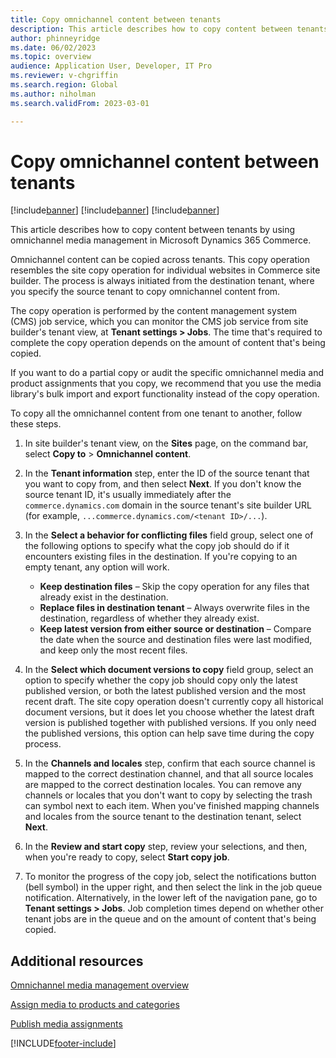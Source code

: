```yaml
---
title: Copy omnichannel content between tenants
description: This article describes how to copy content between tenants by using omnichannel media management in Microsoft Dynamics 365 Commerce.
author: phinneyridge
ms.date: 06/02/2023
ms.topic: overview
audience: Application User, Developer, IT Pro
ms.reviewer: v-chgriffin
ms.search.region: Global
ms.author: niholman
ms.search.validFrom: 2023-03-01

---
```


# Copy omnichannel content between tenants

[!include[banner](../includes/banner.md)]
[!include[banner](../includes/preview-banner.md)]
[!include[banner](../includes/production-ready-preview-banner.md)]

This article describes how to copy content between tenants by using omnichannel media management in Microsoft Dynamics 365 Commerce.

Omnichannel content can be copied across tenants. This copy operation resembles the site copy operation for individual websites in Commerce site builder. The process is always initiated from the destination tenant, where you specify the source tenant to copy omnichannel content from.

The copy operation is performed by the content management system (CMS) job service, which you can monitor the CMS job service from site builder's tenant view, at **Tenant settings \> Jobs**. The time that's required to complete the copy operation depends on the amount of content that's being copied.

If you want to do a partial copy or audit the specific omnichannel media and product assignments that you copy, we recommend that you use the media library's bulk import and export functionality instead of the copy operation.

To copy all the omnichannel content from one tenant to another, follow these steps.

1. In site builder's tenant view, on the **Sites** page, on the command bar, select **Copy to** \> **Omnichannel content**.
1. In the **Tenant information** step, enter the ID of the source tenant that you want to copy from, and then select **Next**. If you don't know the source tenant ID, it's usually immediately after the `commerce.dynamics.com` domain in the source tenant's site builder URL (for example, `...commerce.dynamics.com/<tenant ID>/...`).
1. In the **Select a behavior for conflicting files** field group, select one of the following options to specify what the copy job should do if it encounters existing files in the destination. If you're copying to an empty tenant, any option will work.

    - **Keep destination files** – Skip the copy operation for any files that already exist in the destination.
    - **Replace files in destination tenant** – Always overwrite files in the destination, regardless of whether they already exist.
    - **Keep latest version from either source or destination** – Compare the date when the source and destination files were last modified, and keep only the most recent files.

1. In the **Select which document versions to copy** field group, select an option to specify whether the copy job should copy only the latest published version, or both the latest published version and the most recent draft. The site copy operation doesn't currently copy all historical document versions, but it does let you choose whether the latest draft version is published together with published versions. If you only need the published versions, this option can help save time during the copy process.
1. In the **Channels and locales** step, confirm that each source channel is mapped to the correct destination channel, and that all source locales are mapped to the correct destination locales. You can remove any channels or locales that you don't want to copy by selecting the trash can symbol next to each item. When you've finished mapping channels and locales from the source tenant to the destination tenant, select **Next**.
1. In the **Review and start copy** step, review your selections, and then, when you're ready to copy, select **Start copy job**.
1. To monitor the progress of the copy job, select the notifications button (bell symbol) in the upper right, and then select the link in the job queue notification. Alternatively, in the lower left of the navigation pane, go to **Tenant settings \> Jobs**. Job completion times depend on whether other tenant jobs are in the queue and on the amount of content that's being copied.

## Additional resources

[Omnichannel media management overview](omnichannel-media-management-overview.md)

[Assign media to products and categories](assign-media-omnichannel.md)

[Publish media assignments](publish-media-omnichannel.md)

[!INCLUDE[footer-include](../includes/footer-banner.md)]

